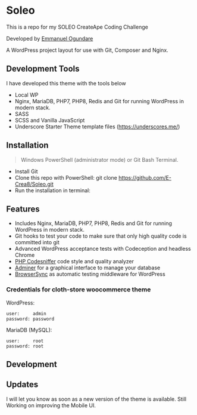 # Soleo

This is a repo for my SOLEO CreateApe Coding Challenge

Developed by [Emmanuel Ogundare](https://github.com/E-Crea8)

A WordPress project layout for use with Git, Composer and Nginx.

## Development Tools

I have developed this theme with the tools below

- Local WP
- Nginx, MariaDB, PHP7, PHP8, Redis and Git for running WordPress in modern stack.
- SASS
- SCSS and Vanilla JavaScript
- Underscore Starter Theme template files (https://underscores.me/)

## Installation

> Windows PowerShell (administrator mode) or Git Bash Terminal.

- Install Git
- Clone this repo with PowerShell: git clone https://github.com/E-Crea8/Soleo.git
- Run the installation in terminal:

## Features

- Includes Nginx, MariaDB, PHP7, PHP8, Redis and Git for running WordPress in modern stack.
- Git hooks to test your code to make sure that only high quality code is committed into git
- Advanced WordPress acceptance tests with Codeception and headless Chrome
- [PHP Codesniffer](https://github.com/squizlabs/PHP_CodeSniffer) code style and quality analyzer
- [Adminer](http://www.adminer.org/) for a graphical interface to manage your database
- [BrowserSync](http://browsersync.io) as automatic testing middleware for WordPress

### Credentials for cloth-store woocommerce theme

WordPress:

```
user:     admin
password: password
```

MariaDB (MySQL):

```
user:     root
password: root
```

## Development

## Updates

I will let you know as soon as a new version of the theme is available.
Still Working on improving the Mobile UI.
